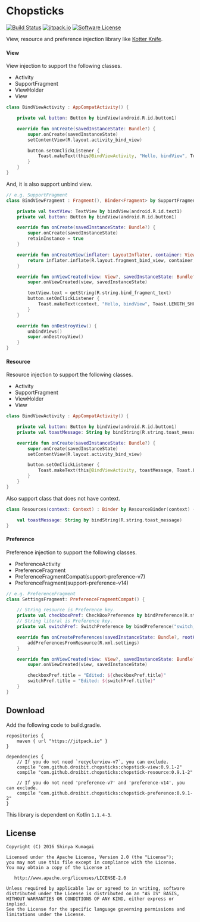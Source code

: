 # Chopsticks

[![Build Status](https://travis-ci.org/droibit/chopsticks.svg?branch=develop)](https://travis-ci.org/droibit/chopsticks) [![jitpack.io](https://jitpack.io/v/droibit/chopsticks.svg)](https://jitpack.io/#droibit/chopsticks) [![Software License](https://img.shields.io/badge/license-Apache%202.0-brightgreen.svg)](https://github.com/droibit/chopstics/blob/develop/LICENSE)

View, resource and preference injection library like [Kotter Knife](https://github.com/JakeWharton/kotterknife).

#### View

View injection to support the following classes.

* Activity
* SupportFragment
* ViewHolder
* View

```kotlin
class BindViewActivity : AppCompatActivity() {

    private val button: Button by bindView(android.R.id.button1)

    override fun onCreate(savedInstanceState: Bundle?) {
        super.onCreate(savedInstanceState)
        setContentView(R.layout.activity_bind_view)

        button.setOnClickListener {
            Toast.makeText(this@BindViewActivity, "Hello, bindView", Toast.LENGTH_SHORT).show()
        }
    }
}
```
And, it is also support unbind view.  

```kotlin
// e.g. SupportFragment
class BindViewFragment : Fragment(), Binder<Fragment> by SupportFragmentViewBinder() {

    private val textView: TextView by bindView(android.R.id.text1)
    private val button: Button by bindView(android.R.id.button1)

    override fun onCreate(savedInstanceState: Bundle?) {
        super.onCreate(savedInstanceState)
        retainInstance = true
    }

    override fun onCreateView(inflater: LayoutInflater, container: ViewGroup?, savedInstanceState: Bundle?): View {
        return inflater.inflate(R.layout.fragment_bind_view, container, false)
    }

    override fun onViewCreated(view: View?, savedInstanceState: Bundle?) {
        super.onViewCreated(view, savedInstanceState)

        textView.text = getString(R.string.bind_fragment_text)
        button.setOnClickListener {
            Toast.makeText(context, "Hello, bindView", Toast.LENGTH_SHORT).show()
        }
    }

    override fun onDestroyView() {
        unbindViews()
        super.onDestroyView()
    }
}
```

#### Resource

Resource injection to support the following classes.

* Activity
* SupportFragment
* ViewHolder
* View

```kotlin
class BindViewActivity : AppCompatActivity() {

    private val button: Button by bindView(android.R.id.button1)
    private val toastMessage: String by bindString(R.string.toast_message)

    override fun onCreate(savedInstanceState: Bundle?) {
        super.onCreate(savedInstanceState)
        setContentView(R.layout.activity_bind_view)

        button.setOnClickListener {
            Toast.makeText(this@BindViewActivity, toastMessage, Toast.LENGTH_SHORT).show()
        }
    }
}
```

Also support class that does not have context.

```kotlin
class Resources(context: Context) : Binder by ResourceBinder(context) {

    val toastMessage: String by bindString(R.string.toast_message)
}
```

#### Preference

Preference injection to support the following classes.

* PreferenceActivity
* PreferenceFragment
* PreferenceFragmentCompat(support-preference-v7)
* PreferenceFragment(support-preference-v14)

```kotlin
// e.g. PreferenceFragment
class SettingsFragment: PreferenceFragmentCompat() {

    // String resource is Preference key.
    private val checkboxPref: CheckBoxPreference by bindPreference(R.string.key_checkbox_preference)
    // String literal is Preference key.
    private val switchPref: SwitchPreference by bindPreference("switch_preference")

    override fun onCreatePreferences(savedInstanceState: Bundle?, rootKey: String?) {
        addPreferencesFromResource(R.xml.settings)
    }

    override fun onViewCreated(view: View?, savedInstanceState: Bundle?) {
        super.onViewCreated(view, savedInstanceState)

        checkboxPref.title = "Edited: ${checkboxPref.title}"
        switchPref.title = "Edited: ${switchPref.title}"
    }
}
```
## Download

Add the following code to build.gradle.

```
repositories {
    maven { url "https://jitpack.io" }
}

dependencies {
    // If you do not need `recyclerview-v7`, you can exclude.
    compile "com.github.droibit.chopsticks:chopstick-view:0.9.1-2"
    compile "com.github.droibit.chopsticks:chopstick-resource:0.9.1-2"

    // If you do not need 'preference-v7' and 'preference-v14', you can exclude.
    compile "com.github.droibit.chopsticks:chopstick-preference:0.9.1-2"
}
```

This library is dependent on Kotlin `1.1.4-3`.

## License

    Copyright (C) 2016 Shinya Kumagai

    Licensed under the Apache License, Version 2.0 (the "License");
    you may not use this file except in compliance with the License.
    You may obtain a copy of the License at

       http://www.apache.org/licenses/LICENSE-2.0

    Unless required by applicable law or agreed to in writing, software
    distributed under the License is distributed on an "AS IS" BASIS,
    WITHOUT WARRANTIES OR CONDITIONS OF ANY KIND, either express or implied.
    See the License for the specific language governing permissions and
    limitations under the License.
